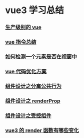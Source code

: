 # vue3 学习总结

### [生产级别的 vue](./生产级别的vue.md)

### [vue 指令总结](./指令.md)

### [如何检测一个元素是否在视窗中](./如何检测一个元素是否在视窗中.md)

### [vue 代码优化方案](./vue代码优化方案.md)

### [组件设计之分离公共行为](./组件设计之分离公共行为.md)

### [组件设计之 renderProp](./组件设计之render-prop.md)

### [组件设计之受控组件](./组件设计之受控组件.md)

### [vue3 的 render 函数有哪些变化](./render函数.md)

